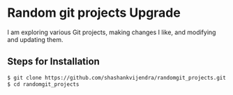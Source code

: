 # Random git projects Upgrade
I am exploring various Git projects, making changes I like, and modifying and updating them.

## Steps for Installation
```sh
$ git clone https://github.com/shashankvijendra/randomgit_projects.git
$ cd randomgit_projects
```
